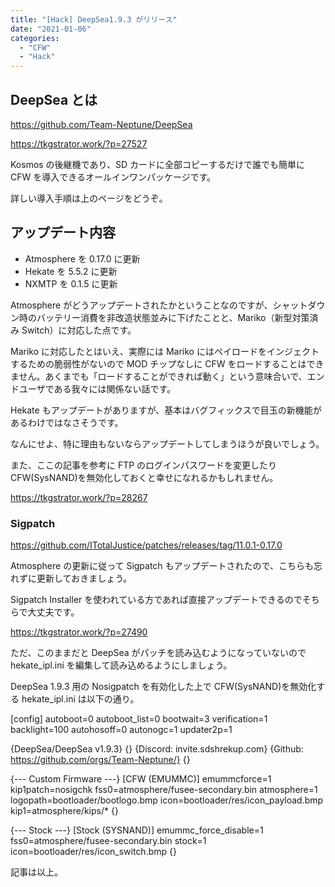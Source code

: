 ```yaml
---
title: "[Hack] DeepSea1.9.3 がリリース"
date: "2021-01-06"
categories:
  - "CFW"
  - "Hack"
---
```


## DeepSea とは

https://github.com/Team-Neptune/DeepSea

https://tkgstrator.work/?p=27527

Kosmos の後継機であり、SD カードに全部コピーするだけで誰でも簡単に CFW を導入できるオールインワンパッケージです。

詳しい導入手順は上のページをどうぞ。

## アップデート内容

- Atmosphere を 0.17.0 に更新
- Hekate を 5.5.2 に更新
- NXMTP を 0.1.5 に更新

Atmosphere がどうアップデートされたかということなのですが、シャットダウン時のバッテリー消費を非改造状態並みに下げたことと、Mariko（新型対策済み Switch）に対応した点です。

Mariko に対応したとはいえ、実際には Mariko にはペイロードをインジェクトするための脆弱性がないので MOD チップなしに CFW をロードすることはできません。あくまでも「ロードすることができれば動く」という意味合いで、エンドユーザである我々には関係ない話です。

Hekate もアップデートがありますが、基本はバグフィックスで目玉の新機能があるわけではなさそうです。

なんにせよ、特に理由もないならアップデートしてしまうほうが良いでしょう。

また、ここの記事を参考に FTP のログインパスワードを変更したり CFW(SysNAND)を無効化しておくと幸せになれるかもしれません。

https://tkgstrator.work/?p=28267

### Sigpatch

https://github.com/ITotalJustice/patches/releases/tag/11.0.1-0.17.0

Atmosphere の更新に従って Sigpatch もアップデートされたので、こちらも忘れずに更新しておきましょう。

Sigpatch Installer を使われている方であれば直接アップデートできるのでそちらで大丈夫です。

https://tkgstrator.work/?p=27490

ただ、このままだと DeepSea がパッチを読み込むようになっていないので hekate_ipl.ini を編集して読み込めるようにしましょう。

DeepSea 1.9.3 用の Nosigpatch を有効化した上で CFW(SysNAND)を無効化する hekate_ipl.ini は以下の通り。

\[config\]
autoboot=0
autoboot_list=0
bootwait=3
verification=1
backlight=100
autohosoff=0
autonogc=1
updater2p=1

{DeepSea/DeepSea v1.9.3}
{}
{Discord: invite.sdshrekup.com}
{Github: https://github.com/orgs/Team-Neptune/}
{}

{--- Custom Firmware ---}
\[CFW (EMUMMC)\]
emummcforce=1
kip1patch=nosigchk
fss0=atmosphere/fusee-secondary.bin
atmosphere=1
logopath=bootloader/bootlogo.bmp
icon=bootloader/res/icon_payload.bmp
kip1=atmosphere/kips/\*
{}

{--- Stock ---}
\[Stock (SYSNAND)\]
emummc_force_disable=1
fss0=atmosphere/fusee-secondary.bin
stock=1
icon=bootloader/res/icon_switch.bmp
{}

記事は以上。
